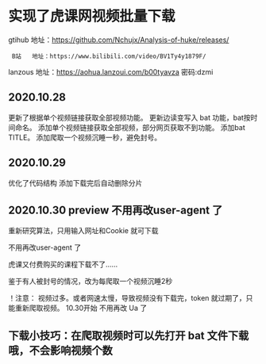 # 实现了虎课网视频批量下载
gtihub   地址：https://github.com/Nchujx/Analysis-of-huke/releases/

     B站   地址：https://www.bilibili.com/video/BV1Ty4y1879F/
     
lanzous  地址：https://aohua.lanzoui.com/b00tyavza   密码:dzmi

## 2020.10.28
更新了根据单个视频链接获取全部视频功能。
更新边读变写入 bat 功能，bat按时间命名。
添加单个视频链接获取全部视频，部分网页获取不到功能。
添加bat TITLE。
添加爬取一个视频沉睡一秒，避免封号。

## 2020.10.29
优化了代码结构
添加下载完后自动删除分片

## 2020.10.30 preview   不用再改user-agent 了
重新研究算法，只用输入网址和Cookie 就可下载

不用再改user-agent 了

虎课又付费购买的课程下载不了……

鉴于有人被封号的情况，改为每爬取一个视频沉睡2秒



！注意：
视频过多。或者网速太慢，导致视频没有下载完，token 就过期了，只能重新爬取视频。
10.30开始 不用再改 Ua 了

## 下载小技巧：在爬取视频时可以先打开 bat 文件下载哦，不会影响视频个数
